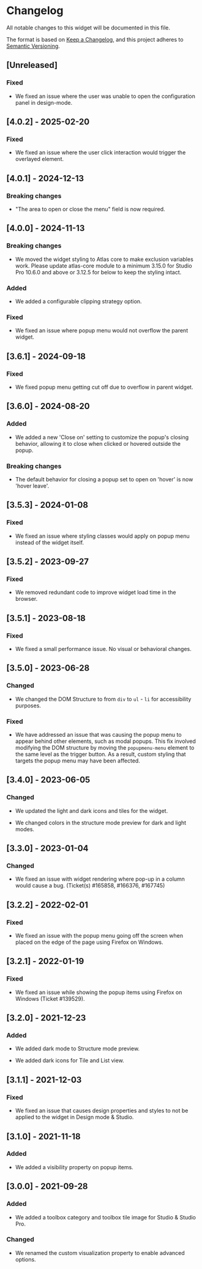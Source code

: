 # Changelog

All notable changes to this widget will be documented in this file.

The format is based on [Keep a Changelog](https://keepachangelog.com/en/1.0.0/), and this project adheres to [Semantic Versioning](https://semver.org/spec/v2.0.0.html).

## [Unreleased]

### Fixed

- We fixed an issue where the user was unable to open the configuration panel in design-mode.

## [4.0.2] - 2025-02-20

### Fixed

- We fixed an issue where the user click interaction would trigger the overlayed element.

## [4.0.1] - 2024-12-13

### Breaking changes

- "The area to open or close the menu" field is now required.

## [4.0.0] - 2024-11-13

### Breaking changes

- We moved the widget styling to Atlas core to make exclusion variables work. Please update atlas-core module to a minimum 3.15.0 for Studio Pro 10.6.0 and above or 3.12.5 for below to keep the styling intact.

### Added

- We added a configurable clipping strategy option.

### Fixed

- We fixed an issue where popup menu would not overflow the parent widget.

## [3.6.1] - 2024-09-18

### Fixed

- We fixed popup menu getting cut off due to overflow in parent widget.

## [3.6.0] - 2024-08-20

### Added

- We added a new 'Close on' setting to customize the popup's closing behavior, allowing it to close when clicked or hovered outside the popup.

### Breaking changes

- The default behavior for closing a popup set to open on 'hover' is now 'hover leave'.

## [3.5.3] - 2024-01-08

### Fixed

- We fixed an issue where styling classes would apply on popup menu instead of the widget itself.

## [3.5.2] - 2023-09-27

### Fixed

- We removed redundant code to improve widget load time in the browser.

## [3.5.1] - 2023-08-18

### Fixed

- We fixed a small performance issue. No visual or behavioral changes.

## [3.5.0] - 2023-06-28

### Changed

- We changed the DOM Structure to from `div` to `ul` - `li` for accessibility purposes.

### Fixed

- We have addressed an issue that was causing the popup menu to appear behind other elements, such as modal popups. This fix involved modifying the DOM structure by moving the `popupmenu-menu` element to the same level as the trigger button. As a result, custom styling that targets the popup menu may have been affected.

## [3.4.0] - 2023-06-05

### Changed

- We updated the light and dark icons and tiles for the widget.

- We changed colors in the structure mode preview for dark and light modes.

## [3.3.0] - 2023-01-04

### Changed

- We fixed an issue with widget rendering where pop-up in a column would cause a bug. (Ticket(s) #165858, #166376, #167745)

## [3.2.2] - 2022-02-01

### Fixed

- We fixed an issue with the popup menu going off the screen when placed on the edge of the page using Firefox on Windows.

## [3.2.1] - 2022-01-19

### Fixed

- We fixed an issue while showing the popup items using Firefox on Windows (Ticket #139529).

## [3.2.0] - 2021-12-23

### Added

- We added dark mode to Structure mode preview.

- We added dark icons for Tile and List view.

## [3.1.1] - 2021-12-03

### Fixed

- We fixed an issue that causes design properties and styles to not be applied to the widget in Design mode & Studio.

## [3.1.0] - 2021-11-18

### Added

- We added a visibility property on popup items.

## [3.0.0] - 2021-09-28

### Added

- We added a toolbox category and toolbox tile image for Studio & Studio Pro.

### Changed

- We renamed the custom visualization property to enable advanced options.
